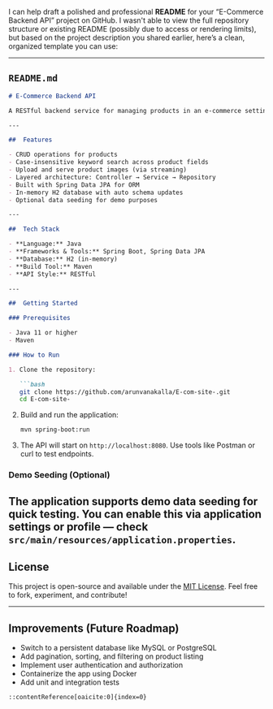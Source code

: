 I can help draft a polished and professional **README** for your “E-Commerce Backend API” project on GitHub. I wasn't able to view the full repository structure or existing README (possibly due to access or rendering limits), but based on the project description you shared earlier, here’s a clean, organized template you can use:

---

## `README.md`

````markdown
# E-Commerce Backend API

A RESTful backend service for managing products in an e-commerce setting, built with Spring Boot.

---

##  Features

- CRUD operations for products  
- Case-insensitive keyword search across product fields  
- Upload and serve product images (via streaming)  
- Layered architecture: Controller → Service → Repository  
- Built with Spring Data JPA for ORM  
- In-memory H2 database with auto schema updates  
- Optional data seeding for demo purposes  

---

##  Tech Stack

- **Language:** Java  
- **Frameworks & Tools:** Spring Boot, Spring Data JPA  
- **Database:** H2 (in-memory)  
- **Build Tool:** Maven  
- **API Style:** RESTful  

---

##  Getting Started

### Prerequisites

- Java 11 or higher  
- Maven

### How to Run

1. Clone the repository:

   ```bash
   git clone https://github.com/arunvanakalla/E-com-site-.git
   cd E-com-site-
````

2. Build and run the application:

   ```bash
   mvn spring-boot:run
   ```

3. The API will start on `http://localhost:8080`. Use tools like Postman or curl to test endpoints.

### Demo Seeding (Optional)

The application supports demo data seeding for quick testing. You can enable this via application settings or profile — check `src/main/resources/application.properties`.
---

## License

This project is open-source and available under the [MIT License](LICENSE). Feel free to fork, experiment, and contribute!

---

## Improvements (Future Roadmap)

* Switch to a persistent database like MySQL or PostgreSQL
* Add pagination, sorting, and filtering on product listing
* Implement user authentication and authorization
* Containerize the app using Docker
* Add unit and integration tests

```
::contentReference[oaicite:0]{index=0}
```

